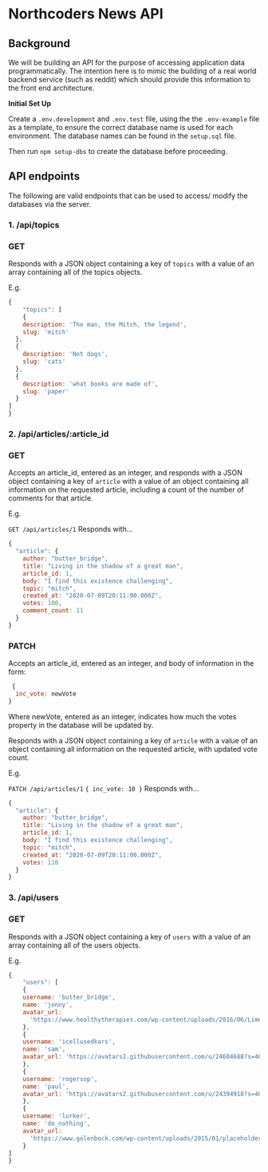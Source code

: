 # Northcoders News API

## Background

We will be building an API for the purpose of accessing application data programmatically. The intention here is to mimic the building of a real world backend service (such as reddit) which should provide this information to the front end architecture.

**Initial Set Up**

Create a `.env.development` and `.env.test` file, using the the `.env-example` file as a template, to ensure the correct database name is used for each environment.  The database names can be found in the `setup.sql` file.  

Then run `npm setup-dbs` to create the database before proceeding.

## API endpoints

The following are valid endpoints that can be used to access/ modify the databases via the server.

### 1. /api/topics

### GET

Responds with a JSON object containing a key of `topics` with a value of an array containing all of the topics objects.

E.g.
```js
{ 
    "topics": [
    {
    description: 'The man, the Mitch, the legend',
    slug: 'mitch'
  },
  {
    description: 'Not dogs',
    slug: 'cats'
  },
  {
    description: 'what books are made of',
    slug: 'paper'
  }
]
}
```

### 2. /api/articles/:article_id

### GET

Accepts an article_id, entered as an integer, and responds with a JSON object containing a key of `article` with a value of an object containing all information on the requested article, including a count of the number of comments for that article.

E.g.

`GET /api/articles/1` Responds with...

```js
{
  "article": {
    author: "butter_bridge",
    title: "Living in the shadow of a great man",
    article_id: 1,
    body: "I find this existence challenging",
    topic: "mitch",
    created_at: "2020-07-09T20:11:00.000Z",
    votes: 100,
    comment_count: 11
  }
}
```

### PATCH

Accepts an article_id, entered as an integer, and body of information in the form:

```js
 {
  inc_vote: newVote
}
```
Where newVote, entered as an integer, indicates how much the votes property in the database will be updated by.

Responds with a JSON object containing a key of `article` with a value of an object containing all information on the requested article, with updated vote count.

E.g.

`PATCH /api/articles/1`
`{ inc_vote: 10 }` Responds with...

```js
{
  "article": {
    author: "butter_bridge",
    title: "Living in the shadow of a great man",
    article_id: 1,
    body: "I find this existence challenging",
    topic: "mitch",
    created_at: "2020-07-09T20:11:00.000Z",
    votes: 110
  }
}
```

### 3. /api/users

### GET

Responds with a JSON object containing a key of `users` with a value of an array containing all of the users objects.

E.g.
```js
{ 
    "users": [
    {
    username: 'butter_bridge',
    name: 'jonny',
    avatar_url:
      'https://www.healthytherapies.com/wp-content/uploads/2016/06/Lime3.jpg'
    },
    {
    username: 'icellusedkars',
    name: 'sam',
    avatar_url: 'https://avatars2.githubusercontent.com/u/24604688?s=460&v=4'
    },
    {
    username: 'rogersop',
    name: 'paul',
    avatar_url: 'https://avatars2.githubusercontent.com/u/24394918?s=400&v=4'
    },
    {
    username: 'lurker',
    name: 'do_nothing',
    avatar_url:
      'https://www.golenbock.com/wp-content/uploads/2015/01/placeholder-user.png'
    }
]
}
```

